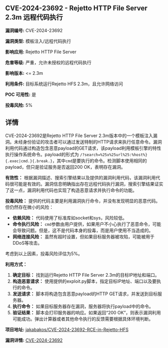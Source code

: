 ## CVE-2024-23692 - Rejetto HTTP File Server 2.3m 远程代码执行

**漏洞编号:** CVE-2024-23692

**漏洞类型:** 模板注入/远程代码执行

**影响应用:** Rejetto HTTP File Server

**危害等级:** 严重，允许未授权的远程代码执行

**影响版本:** <= 2.3m

**利用条件:** 目标系统运行Rejetto HFS 2.3m，且允许网络访问

**POC 可用性:** 是

**投毒风险:** 5%

## 详情

CVE-2024-23692是Rejetto HTTP File Server 2.3m版本中的一个模板注入漏洞。未经身份验证的攻击者可以通过发送特制的HTTP请求来执行任意命令。漏洞利用代码通过构造包含恶意payload的GET请求，该payload利用模板引擎的特性执行操作系统命令。payload的形式为 `/?search=%25x%25url%25:%host%}{.exec|cmd.}{.break.}`，其中`cmd`是要执行的命令。检测脚本使用相同的payload，但只是验证服务是否返回200 OK，表明存在漏洞。

**有效性：** 根据漏洞描述、搜索引擎结果以及提供的漏洞利用代码，该漏洞利用代码很可能是有效的。漏洞信息明确指出存在远程代码执行漏洞，搜索引擎结果证实了这一点，漏洞利用代码也实现了构造恶意请求并执行命令的功能。

**投毒风险：** 提供的代码主要是利用漏洞执行命令，并没有发现明显的恶意代码。但仍然存在微小的风险：

*   **依赖风险：** 代码使用了标准库如socket和sys，风险较低。
*   **命令执行风险：** `cmd`参数由用户提供，如果用户不小心执行了恶意命令，可能会导致问题。但是，这不是代码本身的投毒，而是用户使用不当造成的。
*   **网络连接风险：** 虽然有超时设置，但如果目标服务器被攻陷，可能被用于DDoS等攻击。

考虑到以上因素，投毒风险评估为5%。

**利用方式：**

1.  **确定目标：** 找到运行Rejetto HTTP File Server 2.3m的目标IP地址和端口。
2.  **构造恶意请求：** 使用提供的exploit.py脚本，指定目标IP地址、端口以及要执行的命令。
3.  **发送请求：** 脚本将构造包含恶意payload的HTTP GET请求，并发送到目标服务器。
4.  **执行命令：** 如果目标服务器存在漏洞，服务器将执行payload中的命令。
5.  **验证结果：** 脚本会打印服务器的响应。如果返回“200 OK”，则表示漏洞利用可能成功。弹出计算器或者其他命令执行的反馈需要根据具体环境判断。

**项目地址:** [jakabakos/CVE-2024-23692-RCE-in-Rejetto-HFS](https://github.com/jakabakos/CVE-2024-23692-RCE-in-Rejetto-HFS)

**漏洞详情:** [CVE-2024-23692](https://nvd.nist.gov/vuln/detail/CVE-2024-23692)
